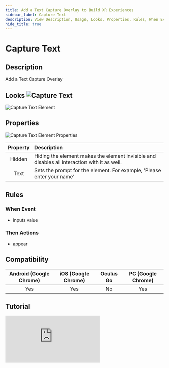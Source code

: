 ```yaml
---
title: Add a Text Capture Overlay to Build XR Experiences
sidebar_label: Capture Text
description: View Description, Usage, Looks, Properties, Rules, When Events, Then Actions, Compatibility, Tutorials for Adding a Text Capture Overlay in GMetri XR experiences.
hide_title: true
---
```


# Capture Text

## Description

Add a Text Capture Overlay

## Looks ![Capture Text](https://s.vrgmetri.com/gb-web/portal-docs/assets/img/svg/CaptureText.svg#icon/) 

![Capture Text Element](https://r.vrgmetri.com/image/q_90/gb-web/portal-docs/assets/img/screenshots/Capture_Text_Element.png.jpg#boxShadow/)

## Properties

![Capture Text Element Properties](https://r.vrgmetri.com/image/q_90/gb-web/portal-docs/assets/img/screenshots/Capture_Text_Element_properties.png.jpg#boxShadow/)

| Property | Description                                                                                  |
| :------: | :------------------------------------------------------------------------------------------- |
|  Hidden  | Hiding the element makes the element invisible and disables all interaction with it as well. |
|   Text   | Sets the prompt for the element. For example, 'Please enter your name'                       |

##  Rules

###  When Event

- inputs value

###  Then Actions

- appear

## Compatibility

| Android (Google Chrome) | iOS (Google Chrome) | Oculus Go | PC (Google Chrome) |
| :---------------------: | :-----------------: | :-------: | :----------------: |
|           Yes           |         Yes         |    No     |        Yes         |

## Tutorial

<iframe width={"100%"} height={"380px"}  src="https://www.youtube.com/embed/PGCz2HYKUFk" frameborder="0" allow="accelerometer; autoplay; encrypted-media; gyroscope; picture-in-picture" allowfullscreen></iframe>
